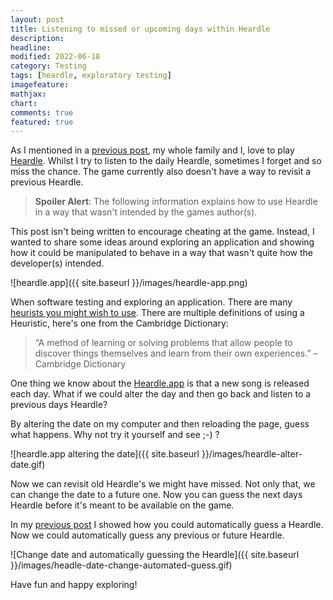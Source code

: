 ```yaml
---
layout: post
title: Listening to missed or upcoming days within Heardle
description:
headline:
modified: 2022-06-18
category: Testing
tags: [heardle, exploratory testing]
imagefeature:
mathjax:
chart:
comments: true
featured: true
---
```


As I mentioned in a [previous post](2022-06-18-gaming-heardle-the-art-of-keeping-things-simple.md), my whole family and I, love to play [Heardle](https://heardle.app). Whilst I try to listen to the daily Heardle, sometimes I forget and so miss the chance. The game currently also doesn't have a way to revisit a previous Heardle.

> **Spoiler Alert**: The following information explains how to use Heardle in a way that wasn't intended by the games author(s).

This post isn't being written to encourage cheating at the game. Instead, I wanted to share some ideas around exploring an application and showing how it could be manipulated to behave in a way that wasn't quite how the developer(s) intended.

![heardle.app]({{ site.baseurl }}/images/heardle-app.png)

When software testing and exploring an application. There are many [heurists you might wish to use](https://www.ministryoftesting.com/dojo/lessons/test-heuristics-cheat-sheet). There are multiple definitions of using a Heuristic, here's one from the Cambridge Dictionary:

>“A method of learning or solving problems that allow people to discover things themselves and learn from their own experiences.” – Cambridge Dictionary

One thing we know about the [Heardle.app]([Heardle](https://heardle.app)) is that a new song is released each day. What if we could alter the day and then go back and listen to a previous days Heardle? 

By altering the date on my computer and then reloading the page, guess what happens. Why not try it yourself and see ;-) ?

![heardle.app altering the date]({{ site.baseurl }}/images/heardle-alter-date.gif)

Now we can revisit old Heardle's we might have missed. Not only that, we can change the date to a future one. Now you can guess the next days Heardle before it's meant to be available on the game. 

In my [previous post](2022-06-18-gaming-heardle-the-art-of-keeping-things-simple.md) I showed how you could automatically guess a Heardle. Now we could automatically guess any previous or future Heardle.

![Change date and automatically guessing the Heardle]({{ site.baseurl }}/images/headle-date-change-automated-guess.gif)

Have fun and happy exploring!


 

